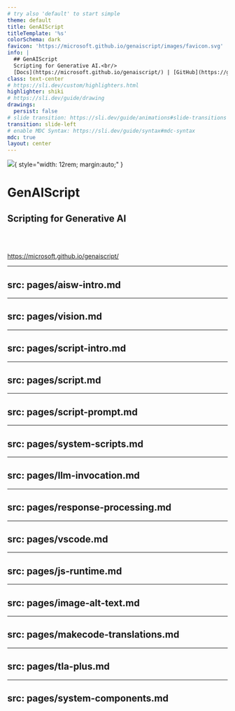 ```yaml
---
# try also 'default' to start simple
theme: default
title: GenAIScript
titleTemplate: '%s'
colorSchema: dark
favicon: 'https://microsoft.github.io/genaiscript/images/favicon.svg'
info: |
  ## GenAIScript
  Scripting for Generative AI.<br/>
  [Docs](https://microsoft.github.io/genaiscript/) | [GitHub](https://github.com/microsoft/genaiscript/)
class: text-center
# https://sli.dev/custom/highlighters.html
highlighter: shiki
# https://sli.dev/guide/drawing
drawings:
  persist: false
# slide transition: https://sli.dev/guide/animations#slide-transitions
transition: slide-left
# enable MDC Syntax: https://sli.dev/guide/syntax#mdc-syntax
mdc: true
layout: center
---
```


![](https://microsoft.github.io/genaiscript/images/favicon.svg){ style="width: 12rem; margin:auto;" }

# GenAIScript

## Scripting for Generative AI

<br/>
<br/>

https://microsoft.github.io/genaiscript/

---
src: pages/aisw-intro.md
---

---
src: pages/vision.md
---

---
src: pages/script-intro.md
---

---
src: pages/script.md
---

---
src: pages/script-prompt.md
---

---
src: pages/system-scripts.md
---

---
src: pages/llm-invocation.md
---

---
src: pages/response-processing.md
---

---
src: pages/vscode.md
---

---
src: pages/js-runtime.md
---

---
src: pages/image-alt-text.md
---

---
src: pages/makecode-translations.md
---

---
src: pages/tla-plus.md
---

---
src: pages/system-components.md
---

